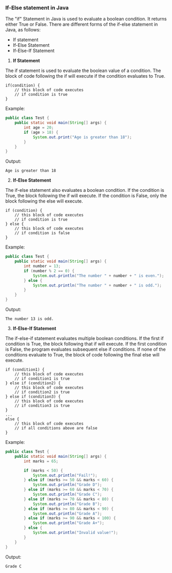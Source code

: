 ### If-Else statement in Java
The "if" Statement in Java is used to evaluate a boolean condition. It returns either True or False. There are different forms of the if-else statement in Java, as follows:
- If statement
- If-Else Statement
- If-Else-If Statement

1. **If Statement**

The if statement is used to evaluate the boolean value of a condition. The block of code following the if will execute if the condition evaluates to True.
```
if(condition) {
    // this block of code executes
    // if condition is true
}
```
Example:
```Java
public class Test {
    public static void main(String[] args) {
        int age = 20;
        if (age > 18) {
            System.out.print("Age is greater than 18");
        }
    }
}
```
Output:
```
Age is greater than 18
```
2. **If-Else Statement**  

The if-else statement also evaluates a boolean condition. If the condition is True, the block following the if will execute. If the condition is False, only the block following the else will execute.
```
if (condition) {
    // this block of code executes
    // if condition is true
} else {
    // this block of code executes
    // if condition is false
}
```
Example:
```java
public class Test {
    public static void main(String[] args) {
        int number = 13;
        if (number % 2 == 0) {
            System.out.println("The number " + number + " is even.");
        } else {
            System.out.println("The number " + number + " is odd.");
        }
    }
}
```
Output:
```
The number 13 is odd.
```
3. **If-Else-If Statement**

The if-else-if statement evaluates multiple boolean conditions. If the first if condition is True, the block following that if will execute. If the first condition is False, the program evaluates subsequent else if conditions. If none of the conditions evaluate to True, the block of code following the final else will execute.
```
if (condition1) {
    // this block of code executes
    // if condition1 is true  
} else if (condition2) {
    // this block of code executes
    // if condition2 is true  
} else if (condition3) {
    // this block of code executes
    // if condition3 is true  
} 
...  
else {  
    // this block of code executes
    // if all conditions above are false
}
```
Example:
```java
public class Test {
    public static void main(String[] args) {
        int marks = 65;

        if (marks < 50) {
            System.out.println("Fail!");
        } else if (marks >= 50 && marks < 60) {
            System.out.println("Grade D");
        } else if (marks >= 60 && marks < 70) {
            System.out.println("Grade C");
        } else if (marks >= 70 && marks < 80) {
            System.out.println("Grade B");
        } else if (marks >= 80 && marks < 90) {
            System.out.println("Grade A");
        } else if (marks >= 90 && marks < 100) {
            System.out.println("Grade A+");
        } else {
            System.out.println("Invalid value!");
        }
    }
}
```
Output:
```
Grade C
```